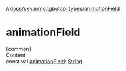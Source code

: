 //[docs](../../index.md)/[dev.inmo.tgbotapi.types](index.md)/[animationField](animation-field.md)



# animationField  
[common]  
Content  
const val [animationField](animation-field.md): [String](https://kotlinlang.org/api/latest/jvm/stdlib/kotlin/-string/index.html)  



